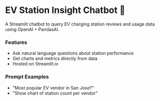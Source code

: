 # EV Station Insight Chatbot 🔌

A Streamlit chatbot to query EV charging station reviews and usage data using OpenAI + PandasAI.

### Features
- Ask natural language questions about station performance
- Get charts and metrics directly from data
- Hosted on Streamlit.io

### Prompt Examples
- "Most popular EV vendor in San Jose?"
- "Show chart of station count per vendor"
